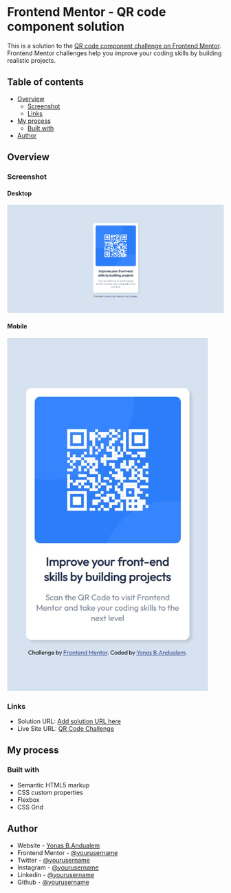 # Frontend Mentor - QR code component solution

This is a solution to the [QR code component challenge on Frontend Mentor](https://www.frontendmentor.io/challenges/qr-code-component-iux_sIO_H). Frontend Mentor challenges help you improve your coding skills by building realistic projects. 

## Table of contents

- [Overview](#overview)
  - [Screenshot](#screenshot)
  - [Links](#links)
- [My process](#my-process)
  - [Built with](#built-with)
- [Author](#author)



## Overview

### Screenshot
#### Desktop
![](./Screenshots/Desktop.jpg)
#### Mobile
![](./Screenshots/Mobile.jpg)

### Links

- Solution URL: [Add solution URL here](https://www.frontendmentor.io/solutions/qr-code-component-solution-yNUSAqbNMp)
- Live Site URL: [QR Code Challenge](https://qrchallenge-frontendmentor.netlify.app/)

## My process
### Built with

- Semantic HTML5 markup
- CSS custom properties
- Flexbox
- CSS Grid

## Author

- Website - [Yonas B.Andualem](https://www.yonasberhanuandualem.tech)
- Frontend Mentor - [@yourusername](https://www.frontendmentor.io/profile/Yonas1472)
- Twitter - [@yourusername](https://www.twitter.com/14_jonahb)
- Instagram - [@yourusername](https://www.instagram.com/14_jonah)
- Linkedin - [@yourusername](https://www.lnkedin.com/in/yonasandualem14/)
- Github - [@yourusername](https://www.github.com/Yonas1472)

